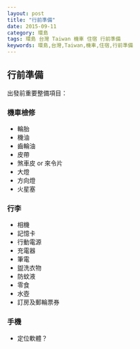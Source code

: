 ```yaml
---
layout: post
title: "行前準備"
date: 2015-09-11
category: 環島
tags: 環島 台灣 Taiwan 機車 住宿 行前準備
keywords: 環島,台灣,Taiwan,機車,住宿,行前準備
---
```


## 行前準備

出發前重要整備項目：

### 機車檢修

- 輪胎
- 機油
- 齒輪油
- 皮帶
- 煞車皮 or 來令片
- 大燈
- 方向燈
- 火星塞

### 行李

- 相機
- 記憶卡
- 行動電源
- 充電器
- 筆電
- 盥洗衣物
- 防蚊液
- 零食
- 水壺
- 訂房及郵輪票券

### 手機

- 定位軟體？
